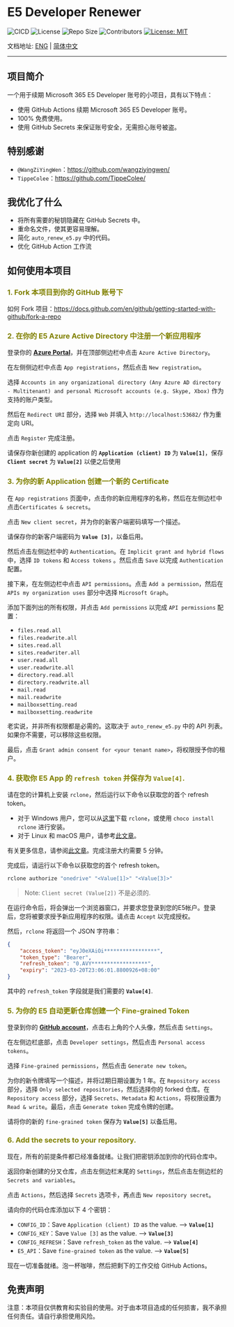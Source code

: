 # **E5 Developer Renewer**

![CICD](https://github.com/KKtheGhost/E5_Developer_Renew/actions/workflows/autoapi.yml/badge.svg?branch=master)
![License](https://shields.io/badge/license-MIT-%23373737)
![Repo Size](https://img.shields.io/github/repo-size/KKtheGhost/E5_Developer_Renew)
![Contributors](https://img.shields.io/github/contributors/KKtheGhost/E5_Developer_Renew)
[![License: MIT](https://img.shields.io/badge/License-MIT-yellow.svg)](https://opensource.org/licenses/MIT)

文档地址: [ENG](https://github.com/KKtheGhost/E5_Developer_Renew/blob/master/README.md) | [简体中文](https://github.com/KKtheGhost/E5_Developer_Renew/blob/master/README_CN.md)

---
## **项目简介**

一个用于续期 Microsoft 365 E5 Developer 账号的小项目，具有以下特点：
* 使用 GitHub Actions 续期 Microsoft 365 E5 Developer 账号。
* 100% 免费使用。
* 使用 GitHub Secrets 来保证账号安全，无需担心账号被盗。

## **特别感谢**
* `@WangZiYingWen`：https://github.com/wangziyingwen/
* `TippeColee`：https://github.com/TippeColee/

## **我优化了什么**
- 将所有需要的秘钥隐藏在 GitHub Secrets 中。
- 重命名文件，使其更容易理解。
- 简化 `auto_renew_e5.py` 中的代码。
- 优化 GitHub Action 工作流

## **如何使用本项目**

### <font color="Olive">**1. Fork 本项目到你的 GitHub 账号下**</font>

如何 Fork 项目：https://docs.github.com/en/github/getting-started-with-github/fork-a-repo

### <font color="Olive">**2. 在你的 E5 Azure Active Directory 中注册一个新应用程序**</font>

登录你的 **[Azure Portal](https://portal.azure.com/#allservices/category/All)**，并在顶部侧边栏中点击 `Azure Active Directory`。

在左侧侧边栏中点击 `App registrations`，然后点击 `New registration`。

选择 `Accounts in any organizational directory (Any Azure AD directory - Multitenant) and personal Microsoft accounts (e.g. Skype, Xbox)` 作为支持的账户类型。

然后在 `Redirect URI` 部分，选择 `Web` 并填入 `http://localhost:53682/` 作为重定向 URI。

点击 `Register` 完成注册。

请保存你新创建的 application 的 **`Application (client) ID`** 为 **`Value[1]`**，保存 **`Client secret`** 为 **`Value[2]`** 以便之后使用

### <font color="Olive">**3. 为你的新 Application 创建一个新的 Certificate**</font>

在 `App registrations` 页面中，点击你的新应用程序的名称，然后在左侧边栏中点击`Certificates & secrets`。

点击 `New client secret`，并为你的新客户端密码填写一个描述。

请保存你的新客户端密码为 **`Value [3]`**，以备后用。

然后点击左侧边栏中的 `Authentication`。在 `Implicit grant and hybrid flows` 中，选择 `ID tokens` 和 `Access tokens` 。然后点击 `Save` 以完成 `Authentication` 配置。

接下来，在左侧边栏中点击 `API permissions`。点击 `Add a permission`，然后在 `APIs my organization uses` 部分中选择 `Microsoft Graph`。

添加下面列出的所有权限，并点击 `Add permissions` 以完成 `API permissions` 配置：

- `files.read.all`
- `files.readwrite.all`
- `sites.read.all`
- `sites.readwriter.all`
- `user.read.all`
- `user.readwrite.all`
- `directory.read.all`
- `directory.readwrite.all`
- `mail.read`
- `mail.readwrite`
- `mailboxsetting.read`
- `mailboxsetting.readwrite`

老实说，并非所有权限都是必需的。这取决于 `auto_renew_e5.py` 中的 API 列表。如果你不需要，可以移除这些权限。

最后，点击 `Grant admin consent for <your tenant name>`，将权限授予你的租户。

### <font color="Olive">**4. 获取你 E5 App 的 `refresh token` 并保存为 `Value[4]`.**</font>

请在您的计算机上安装 `rclone`，然后运行以下命令以获取您的首个 refresh token。

- 对于 Windows 用户，您可以从[这里](https://rclone.org/downloads/)下载 `rclone`，或使用 `choco install rclone` 进行安装。
- 对于 Linux 和 macOS 用户，请参考[此文章](https://rclone.org/install/)。

有关更多信息，请参阅[此文章](https://docs.microsoft.com/en-us/azure/active-directory/develop/quickstart-register-app)。完成注册大约需要 5 分钟。

完成后，请运行以下命令以获取您的首个 refresh token。
```bash
rclone authorize "onedrive" "<Value[1]>" "<Value[3]>"
```
 > Note: `Client secret (Value[2])` 不是必须的.

在运行命令后，将会弹出一个浏览器窗口，并要求您登录到您的E5帐户。登录后，您将被要求授予新应用程序的权限。请点击 `Accept` 以完成授权。

然后，`rclone` 将返回一个 JSON 字符串：

```json
{
	"access_token": "eyJ0eXAiOi*****************",
	"token_type": "Bearer",
	"refresh_token": "0.AVY******************",
	"expiry": "2023-03-20T23:06:01.8800926+08:00"
}
```
其中的 `refresh_token` 字段就是我们需要的 **`Value[4]`**.

### <font color="Olive">**5. 为你的 E5 自动更新仓库创建一个 Fine-grained Token**</font>

登录到你的 **[GitHub account](https://github.com)**，点击右上角的个人头像，然后点击 `Settings`。

在左侧边栏底部，点击 `Developer settings`，然后点击 `Personal access tokens`。

选择 `Fine-grained permissions`，然后点击 `Generate new token`。

为你的新令牌填写一个描述，并将过期日期设置为 1 年。在 `Repository access` 部分，选择 `Only selected repositories`，然后选择你的 forked 仓库。在 `Repository access` 部分，选择 `Secrets`、`Metadata` 和 `Actions`，将权限设置为 `Read & write`。最后，点击 `Generate token` 完成令牌的创建。

请将你的新的 `fine-grained token` 保存为 **`Value[5]`** 以备后用。

### <font color="Olive">**6. Add the secrets to your repository.**</font>

现在，所有的前提条件都已经准备就绪。让我们把密钥添加到你的代码仓库中。

返回你新创建的分叉仓库，点击左侧边栏末尾的 `Settings`，然后点击左侧边栏的 `Secrets and variables`。

点击 `Actions`，然后选择 `Secrets` 选项卡，再点击 `New repository secret`。

请向你的代码仓库添加以下 4 个密钥：
- `CONFIG_ID`：Save `Application (client) ID` as the value. --> **`Value[1]`**
- `CONFIG_KEY`：Save `Value [3]` as the value. --> **`Value[3]`**
- `CONFIG_REFRESH`：Save `refresh_token` as the value. --> **`Value[4]`**
- `E5_API`：Save `fine-grained token` as the value. --> **`Value[5]`**

现在一切准备就绪。泡一杯咖啡，然后把剩下的工作交给 GitHub Actions。

## **免责声明**
注意：本项目仅供教育和实验目的使用。对于由本项目造成的任何损害，我不承担任何责任。请自行承担使用风险。
